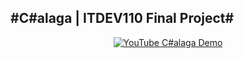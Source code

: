 #C#alaga | ITDEV110 Final Project#
------

<p align="center">
  <a href="https://www.youtube.com/watch?v=90sr2_ausbM" title="YouTube C#alaga Demo"><img src="https://img.youtube.com/vi/90sr2_ausbM/0.jpg" alt="YouTube C#alaga Demo"></a>
</p>
